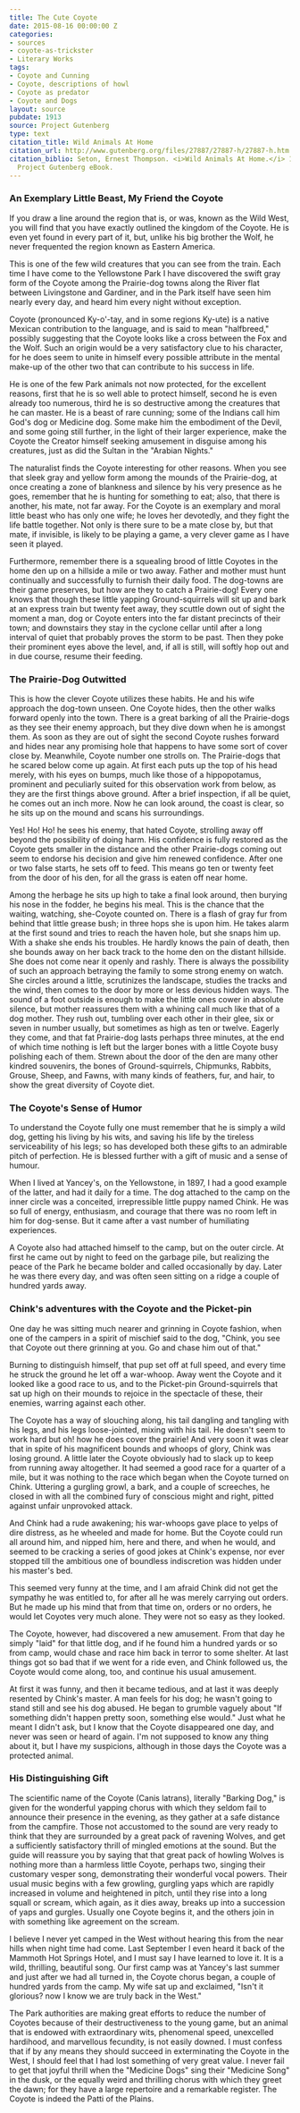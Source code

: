 ```yaml
---
title: The Cute Coyote
date: 2015-08-16 00:00:00 Z
categories:
- sources
- coyote-as-trickster
- Literary Works
tags:
- Coyote and Cunning
- Coyote, descriptions of howl
- Coyote as predator
- Coyote and Dogs
layout: source
pubdate: 1913
source: Project Gutenberg
type: text
citation_title: Wild Animals At Home
citation_url: http://www.gutenberg.org/files/27887/27887-h/27887-h.htm
citation_biblio: Seton, Ernest Thompson. <i>Wild Animals At Home.</i> 1913. A The
  Project Gutenberg eBook.
---
```


### An Exemplary Little Beast, My Friend the Coyote

If you draw a line around the region that is, or was, known as the Wild West, you will find that you have exactly outlined the kingdom of the Coyote. He is even yet found in every part of it, but, unlike his big brother the Wolf, he never frequented the region known as Eastern America.

This is one of the few wild creatures that you can see from the train. Each time I have come to the Yellowstone Park I have discovered the swift gray form of the Coyote among the Prairie-dog towns along the River flat between Livingstone and Gardiner, and in the Park itself have seen him nearly every day, and heard him every night without exception.

Coyote (pronounced Ky-o'-tay, and in some regions Ky-ute) is a native Mexican contribution to the language, and is said to mean "halfbreed," possibly suggesting that the Coyote looks like a cross between the Fox and the Wolf. Such an origin would be a very satisfactory clue to his character, for he does seem to unite in himself every possible attribute in the mental make-up of the other two that can contribute to his success in life.

He is one of the few Park animals not now protected, for the excellent reasons, first that he is so well able to protect himself, second he is even already too numerous, third he is so destructive among the creatures that he can master. He is a beast of rare cunning; some of the Indians call him God's dog or Medicine dog. Some make him the embodiment of the Devil, and some going still further, in the light of their larger experience, make the Coyote the Creator himself seeking amusement in disguise among his creatures, just as did the Sultan in the "Arabian Nights."

The naturalist finds the Coyote interesting for other reasons. When you see that sleek gray and yellow form among the mounds of the Prairie-dog, at once creating a zone of blankness and silence by his very presence as he goes, remember that he is hunting for something to eat; also, that there is another, his mate, not far away. For the Coyote is an exemplary and moral little beast who has only one wife; he loves her devotedly, and they fight the life battle together. Not only is there sure to be a mate close by, but that mate, if invisible, is likely to be playing a game, a very clever game as I have seen it played.

Furthermore, remember there is a squealing brood of little Coyotes in the home den up on a hillside a mile or two away. Father and mother must hunt continually and successfully to furnish their daily food. The dog-towns are their game preserves, but how are they to catch a Prairie-dog! Every one knows that though these little yapping Ground-squirrels will sit up and bark at an express train but twenty feet away, they scuttle down out of sight the moment a man, dog or Coyote enters into the far distant precincts of their town; and downstairs they stay in the cyclone cellar until after a long interval of quiet that probably proves the storm to be past. Then they poke their prominent eyes above the level, and, if all is still, will softly hop out and in due course, resume their feeding.

### The Prairie-Dog Outwitted 

This is how the clever Coyote utilizes these habits. He and his wife approach the dog-town unseen. One Coyote hides, then the other walks forward openly into the town. There is a great barking of all the Prairie-dogs as they see their enemy approach, but they dive down when he is amongst them. As soon as they are out of sight the second Coyote rushes forward and hides near any promising hole that happens to have some sort of cover close by. Meanwhile, Coyote number one strolls on. The Prairie-dogs that he scared below come up again. At first each puts up the top of his head merely, with his eyes on bumps, much like those of a hippopotamus, prominent and peculiarly suited for this observation work from below, as they are the first things above ground. After a brief inspection, if all be quiet, he comes out an inch more. Now he can look around, the coast is clear, so he sits up on the mound and scans his surroundings.

Yes! Ho! Ho! he sees his enemy, that hated Coyote, strolling away off beyond the possibility of doing harm. His confidence is fully restored as the Coyote gets smaller in the distance and the other Prairie-dogs coming out seem to endorse his decision and give him renewed confidence. After one or two false starts, he sets off to feed. This means go ten or twenty feet from the door of his den, for all the grass is eaten off near home.

Among the herbage he sits up high to take a final look around, then burying his nose in the fodder, he begins his meal. This is the chance that the waiting, watching, she-Coyote counted on. There is a flash of gray fur from behind that little grease bush; in three hops she is upon him. He takes alarm at the first sound and tries to reach the haven hole, but she snaps him up. With a shake she ends his troubles. He hardly knows the pain of death, then she bounds away on her back track to the home den on the distant hillside. She does not come near it openly and rashly. There is always the possibility of such an approach betraying the family to some strong enemy on watch. She circles around a little, scrutinizes the landscape, studies the tracks and the wind, then comes to the door by more or less devious hidden ways. The sound of a foot outside is enough to make the little ones cower in absolute silence, but mother reassures them with a whining call much like that of a dog mother. They rush out, tumbling over each other in their glee, six or seven in number usually, but sometimes as high as ten or twelve. Eagerly they come, and that fat Prairie-dog lasts perhaps three minutes, at the end of which time nothing is left but the larger bones with a little Coyote busy polishing each of them. Strewn about the door of the den are many other kindred souvenirs, the bones of Ground-squirrels, Chipmunks, Rabbits, Grouse, Sheep, and Fawns, with many kinds of feathers, fur, and hair, to show the great diversity of Coyote diet.

### The Coyote's Sense of Humor 

To understand the Coyote fully one must remember that he is simply a wild dog, getting his living by his wits, and saving his life by the tireless serviceability of his legs; so has developed both these gifts to an admirable pitch of perfection. He is blessed further with a gift of music and a sense of humour.

When I lived at Yancey's, on the Yellowstone, in 1897, I had a good example of the latter, and had it daily for a time. The dog attached to the camp on the inner circle was a conceited, irrepressible little puppy named Chink. He was so full of energy, enthusiasm, and courage that there was no room left in him for dog-sense. But it came after a vast number of humiliating experiences.

A Coyote also had attached himself to the camp, but on the outer circle. At first he came out by night to feed on the garbage pile, but realizing the peace of the Park he became bolder and called occasionally by day. Later he was there every day, and was often seen sitting on a ridge a couple of hundred yards away.

### Chink's adventures with the Coyote and the Picket-pin 

One day he was sitting much nearer and grinning in Coyote fashion, when one of the campers in a spirit of mischief said to the dog, "Chink, you see that Coyote out there grinning at you. Go and chase him out of that."

Burning to distinguish himself, that pup set off at full speed, and every time he struck the ground he let off a war-whoop. Away went the Coyote and it looked like a good race to us, and to the Picket-pin Ground-squirrels that sat up high on their mounds to rejoice in the spectacle of these, their enemies, warring against each other.

The Coyote has a way of slouching along, his tail dangling and tangling with his legs, and his legs loose-jointed, mixing with his tail. He doesn't seem to work hard but oh! how he does cover the prairie! And very soon it was clear that in spite of his magnificent bounds and whoops of glory, Chink was losing ground. A little later the Coyote obviously had to slack up to keep from running away altogether. It had seemed a good race for a quarter of a mile, but it was nothing to the race which began when the Coyote turned on Chink. Uttering a gurgling growl, a bark, and a couple of screeches, he closed in with all the combined fury of conscious might and right, pitted against unfair unprovoked attack.

And Chink had a rude awakening; his war-whoops gave place to yelps of dire distress, as he wheeled and made for home. But the Coyote could run all around him, and nipped him, here and there, and when he would, and seemed to be cracking a series of good jokes at Chink's expense, nor ever stopped till the ambitious one of boundless indiscretion was hidden under his master's bed.

This seemed very funny at the time, and I am afraid Chink did not get the sympathy he was entitled to, for after all he was merely carrying out orders. But he made up his mind that from that time on, orders or no orders, he would let Coyotes very much alone. They were not so easy as they looked.

The Coyote, however, had discovered a new amusement. From that day he simply "laid" for that little dog, and if he found him a hundred yards or so from camp, would chase and race him back in terror to some shelter. At last things got so bad that if we went for a ride even, and Chink followed us, the Coyote would come along, too, and continue his usual amusement.

At first it was funny, and then it became tedious, and at last it was deeply resented by Chink's master. A man feels for his dog; he wasn't going to stand still and see his dog abused. He began to grumble vaguely about "If something didn't happen pretty soon, something else would." Just what he meant I didn't ask, but I know that the Coyote disappeared one day, and never was seen or heard of again. I'm not supposed to know any thing about it, but I have my suspicions, although in those days the Coyote was a protected animal.

### His Distinguishing Gift 

The scientific name of the Coyote (Canis latrans), literally "Barking Dog," is given for the wonderful yapping chorus with which they seldom fail to announce their presence in the evening, as they gather at a safe distance from the campfire. Those not accustomed to the sound are very ready to think that they are surrounded by a great pack of ravening Wolves, and get a sufficiently satisfactory thrill of mingled emotions at the sound. But the guide will reassure you by saying that that great pack of howling Wolves is nothing more than a harmless little Coyote, perhaps two, singing their customary vesper song, demonstrating their wonderful vocal powers. Their usual music begins with a few growling, gurgling yaps which are rapidly increased in volume and heightened in pitch, until they rise into a long squall or scream, which again, as it dies away, breaks up into a succession of yaps and gurgles. Usually one Coyote begins it, and the others join in with something like agreement on the scream.

I believe I never yet camped in the West without hearing this from the near hills when night time had come. Last September I even heard it back of the Mammoth Hot Springs Hotel, and I must say I have learned to love it. It is a wild, thrilling, beautiful song. Our first camp was at Yancey's last summer and just after we had all turned in, the Coyote chorus began, a couple of hundred yards from the camp. My wife sat up and exclaimed, "Isn't it glorious? now I know we are truly back in the West."

The Park authorities are making great efforts to reduce the number of Coyotes because of their destructiveness to the young game, but an animal that is endowed with extraordinary wits, phenomenal speed, unexcelled hardihood, and marvellous fecundity, is not easily downed. I must confess that if by any means they should succeed in exterminating the Coyote in the West, I should feel that I had lost something of very great value. I never fail to get that joyful thrill when the "Medicine Dogs" sing their "Medicine Song" in the dusk, or the equally weird and thrilling chorus with which they greet the dawn; for they have a large repertoire and a remarkable register. The Coyote is indeed the Patti of the Plains.
